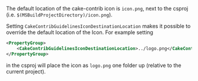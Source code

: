 <!-- START doctoc generated TOC please keep comment here to allow auto update -->
<!-- DON'T EDIT THIS SECTION, INSTEAD RE-RUN doctoc TO UPDATE -->



<!-- END doctoc generated TOC please keep comment here to allow auto update -->

The default location of the cake-contrib icon is `icon.png`, next to the csproj (i.e. `$(MSBuildProjectDirectory)/icon.png`).

Setting `CakeContribGuidelinesIconDestinationLocation` makes it possible to override the default location of the Icon. For example setting 

```xml
<PropertyGroup>
    <CakeContribGuidelinesIconDestinationLocation>../logo.png</CakeContribGuidelinesIconDestinationLocation>
</PropertyGroup>
```

in the csproj will place the icon as `logo.png` one folder up (relative to the current project).